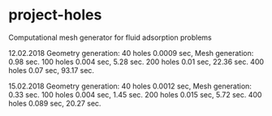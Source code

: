 # project-holes
Computational mesh generator for fluid adsorption problems

12.02.2018
Geometry generation: 40 holes 0.0009 sec,  Mesh generation: 0.98 sec.
                     100 holes 0.004 sec,                   5.28 sec.
                     200 holes 0.01 sec,                    22.36 sec.
                     400 holes 0.07 sec,                    93.17 sec.


15.02.2018
Geometry generation: 40 holes 0.0012 sec,  Mesh generation: 0.33 sec.
                     100 holes 0.004 sec,                   1.45 sec.
                     200 holes 0.015 sec,                   5.72 sec.
                     400 holes 0.089 sec,                   20.27 sec.


